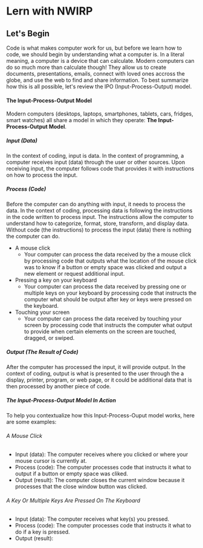 # Lern with NWIRP
## Let's Begin 

Code is what makes computer work for us, but before we learn how to code, we should begin by understanding what a computer is. In a literal meaning, a computer is a device that can calculate. Modern computers can do so much more than calculate though! They allow us to create documents, presentations, emails, connect with loved ones accross the globe, and use the web to find and share information. To best summarize how this is all possible, let's review the IPO (Input-Process-Output) model.

#### The Input-Process-Output Model
Modern computers (desktops, laptops, smartphones, tablets, cars, fridges, smart watches) all share a model in which they operate: **The Input-Process-Output Model**. 

##### Input (Data)
In the context of coding, input is data. In the context of programming, a computer receives input (data) through the user or other sources. Upon receiving input, the computer follows code that provides it with instructions on how to process the input.

##### Process (Code)
Before the computer can do anything with input, it needs to process the data. In the context of coding, processing data is following the instructions in the code written to process input. The instructions allow the computer to understand how to categorize, format, store, transform, and display data. Without code (the instructions) to process the input (data) there is nothing the computer can do.

- A mouse click
    - Your computer can process the data received by the a mouse click by processing code that outputs what the location of the mouse click was to know if a button or empty space was clicked and output a new element or request additional input.
- Pressing a key on your keyboard
    - Your computer can process the data received by pressing one or multiple keys on your keyboard by processing code that instructs the computer what should be output after key or keys were pressed on the keyboard.
- Touching your screen
    - Your computer can process the data received by touching your screen by processing code that instructs the computer what output to provide when certain elements on the screen are touched, dragged, or swiped.

##### Output (The Result of Code)
After the computer has processed the input, it will provide output. In the context of coding, output is what is presented to the user through the a display, printer, program, or web page, or it could be additional data that is then processed by another piece of code.

##### The Input-Process-Output Model In Action
To help you contextualize how this Input-Process-Ouput model works, here are some examples:

###### A Mouse Click
- Input (data): The computer receives where you clicked or where your mouse cursor is currently at.
- Process (code): The computer processes code that instructs it what to output if a button or empty space was cliked.
- Output (result): The computer closes the current window because it processes that the close window button was clicked.

###### A Key Or Multiple Keys Are Pressed On The Keyboard
- Input (data): The computer receives what key(s) you pressed.
- Process (code): The computer processes code that instructs it what to do if a key is pressed.
- Output (result): 


